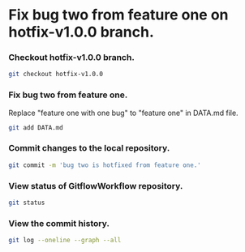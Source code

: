 # Fix bug two from feature one on hotfix-v1.0.0 branch.

### Checkout hotfix-v1.0.0 branch.

```sh
git checkout hotfix-v1.0.0
```

### Fix bug two from feature one.

Replace "feature one with one bug" to "feature one" in DATA.md file.

```sh
git add DATA.md
```

### Commit changes to the local repository.

```sh
git commit -m 'bug two is hotfixed from feature one.'
```

### View status of GitflowWorkflow repository.

```sh
git status
```

### View the commit history.

```sh
git log --oneline --graph --all
```
